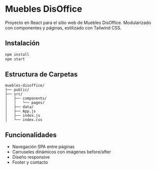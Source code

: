 # Muebles DisOffice

Proyecto en React para el sitio web de Muebles DisOffice. Modularizado con componentes y páginas, estilizado con Tailwind CSS.

## Instalación

```bash
npm install
npm start
```

## Estructura de Carpetas

```
muebles-disoffice/
├── public/
├── src/
│   ├── components/
│   │   └── pages/
│   ├── data/
│   ├── App.js
│   ├── index.js
│   └── index.css
```

## Funcionalidades
- Navegación SPA entre páginas
- Carruseles dinámicos con imágenes before/after
- Diseño responsive
- Footer y contacto

